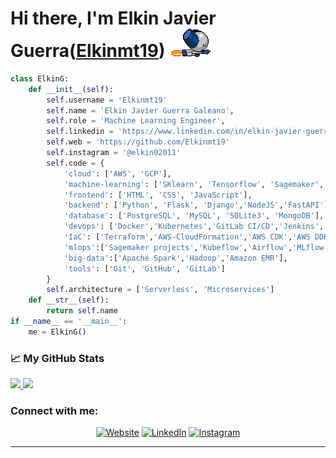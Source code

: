 # Hi there, I'm Elkin Javier Guerra([Elkinmt19][website]) <img src="https://github.com/Elkinmt19/Elkinmt19/blob/main/assets/imgs/robotboy_fly.gif"/>

```python
class ElkinG:
    def __init__(self):
        self.username = 'Elkinmt19'
        self.name = 'Elkin Javier Guerra Galeano',
        self.role = 'Machine Learning Engineer',
        self.linkedin = 'https://www.linkedin.com/in/elkin-javier-guerra-galeano-60832b1b3/'
        self.web = 'https://github.com/Elkinmt19'
        self.instagram = '@elkin02011'
        self.code = {
            'cloud': ['AWS', 'GCP'],
            'machine-learning': ['SKlearn', 'Tensorflow', 'Sagemaker', 'XGboost','Vertex AI'],
            'frontend': ['HTML', 'CSS', 'JavaScript'],
            'backend': ['Python', 'Flask', 'Django','NodeJS','FastAPI'],
            'database': ['PostgreSQL', 'MySQL', 'SQLite3', 'MongoDB'],
            'devops': ['Docker','Kubernetes','GitLab CI/CD','Jenkins','GitHub Actions','Azure DevOps'],
            'IaC': ['Terraform','AWS-CloudFormation','AWS CDK','AWS DDK'],
            'mlops':['Sagemaker projects','Kubeflow','Airflow','MLflow','Prefect','Feast','DVC'],
            'big-data':['Apache Spark','Hadoop','Amazon EMR'],
            'tools': ['Git', 'GitHub', 'GitLab']
        }
        self.architecture = ['Serverless', 'Microservices']
    def __str__(self):
        return self.name
if __name__ == '__main__':
    me = ElkinG()
```

### 📈 My GitHub Stats 
<a href="https://github.com/Elkinmt19">
  <img height="180em" src="https://github-readme-stats.vercel.app/api?username=Elkinmt19&theme=algolia&show_icons=true" />
  <img height="180em" src="https://github-readme-stats.vercel.app/api/top-langs/?username=Elkinmt19&theme=algolia&layout=compact" />
</a>

<br/>

### Connect with me:
<p align="center">
<a href="https://github.com/Elkinmt19"><img alt="Website" src="https://img.shields.io/badge/Website-www.github.com/Elkinmt19.com-blue?style=flat-square&logo=google-chrome"></a>
<a href="https://www.linkedin.com/in/elkin-javier-guerra-galeano-60832b1b3/"><img alt="LinkedIn" src="https://img.shields.io/badge/LinkedIn-Elkin%20Javier%20Guerra%20Galeano-blue?style=flat-square&logo=linkedin"></a>
<a href="https://www.instagram.com/elkin02011/?hl=es-la"><img alt="Instagram" src="https://img.shields.io/badge/Instagram-elkin02011-blue?style=flat-square&logo=instagram"></a>
</p>

---
[website]: https://github.com/Elkinmt19
